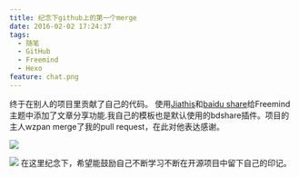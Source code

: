 ```yaml
---
title: 纪念下github上的第一个merge
date: 2016-02-02 17:24:37
tags:
  - 随笔
  - GitHub
  - Freemind
  - Hexo
feature: chat.png
---
```

终于在别人的项目里贡献了自己的代码。
使用[Jiathis](http://www.jiathis.com/)和[baidu share](http://share.baidu.com/)给Freemind主题中添加了文章分享功能.我自己的模板也是默认使用的bdshare插件。项目的主人wzpan merge了我的pull request，在此对他表达感谢。
<!-- more -->
![](page.png)

![](chat.png)
在这里纪念下，希望能鼓励自己不断学习不断在开源项目中留下自己的印记。
